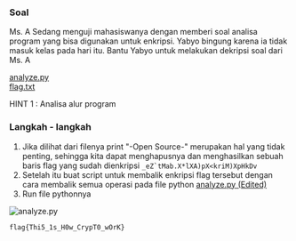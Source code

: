 ### Soal

Ms. A Sedang menguji mahasiswanya dengan memberi soal analisa program yang bisa digunakan untuk enkripsi. Yabyo bingung karena ia tidak masuk kelas pada hari itu. Bantu Yabyo untuk melakukan dekripsi soal dari Ms. A

[analyze.py](../assets/soal/analyze.py)  
[flag.txt](../assets/soal/analyze_flag.txt)

HINT 1 : Analisa alur program

### Langkah - langkah
1. Jika dilihat dari filenya print "-Open Source-" merupakan hal yang tidak penting, sehingga kita dapat menghapusnya dan menghasilkan sebuah baris flag yang sudah dienkripsi
``` _eZ`tMab.X*lXA)pX<kriM)XpHkDv ```
2. Setelah itu buat script untuk membalik enkripsi flag tersebut dengan cara membalik semua operasi pada file python [analyze.py (Edited)](../assets/soal/analyze_answer.py)
3. Run file pythonnya

![analyze.py](../assets/analyze.png)  


  ```
  flag{Thi5_1s_H0w_CrypT0_wOrK}
  ```
